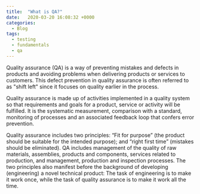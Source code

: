 ```yaml
---
title:  "What is QA?"
date:   2020-03-20 16:08:32 +0000
categories:
  - Blog
tags:
  - testing
  - fundamentals
  - qa
---
```

Quality assurance (QA) is a way of preventing mistakes and defects in products and avoiding problems when delivering products or services to customers. This defect prevention in quality assurance is often referred to as "shift left" since it focuses on quality earlier in the process.

Quality assurance is made up of activities implemented in a quality system so that requirements and goals for a product, service or activity will be fulfilled. It is the systematic measurement, comparison with a standard, monitoring of processes and an associated feedback loop that confers error prevention. 

Quality assurance includes two principles: “Fit for purpose” (the product should be suitable for the intended purpose); and “right first time” (mistakes should be eliminated). QA includes management of the quality of raw materials, assemblies, products and components, services related to production, and management, production and inspection processes. The two principles also manifest before the background of developing (engineering) a novel technical product: The task of engineering is to make it work once, while the task of quality assurance is to make it work all the time.
